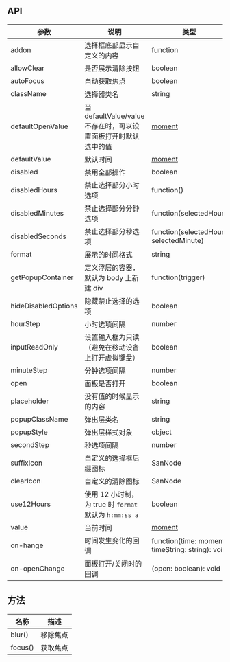## API

| 参数 | 说明 | 类型 | 默认值 |
| --- | --- | --- | --- |
| addon | 选择框底部显示自定义的内容 | function | 无 |
| allowClear | 是否展示清除按钮 | boolean | `true` |
| autoFocus | 自动获取焦点 | boolean | `false` |
| className | 选择器类名 | string | 无 |
| defaultOpenValue | 当 defaultValue/value 不存在时，可以设置面板打开时默认选中的值 | [moment](http://momentjs.com/) | moment() |
| defaultValue | 默认时间 | [moment](http://momentjs.com/) | 无 |
| disabled | 禁用全部操作 | boolean | `false` |
| disabledHours | 禁止选择部分小时选项 | function() | 无 |
| disabledMinutes | 禁止选择部分分钟选项 | function(selectedHour) | 无 |
| disabledSeconds | 禁止选择部分秒选项 | function(selectedHour, selectedMinute) | 无 |
| format | 展示的时间格式 | string | "HH:mm:ss" |
| getPopupContainer | 定义浮层的容器，默认为 body 上新建 div | function(trigger) | 无 |
| hideDisabledOptions | 隐藏禁止选择的选项 | boolean | false |
| hourStep | 小时选项间隔 | number | `1` |
| inputReadOnly | 设置输入框为只读（避免在移动设备上打开虚拟键盘） | boolean | false |
| minuteStep | 分钟选项间隔 | number | 1 |
| open | 面板是否打开 | boolean | `false` |
| placeholder | 没有值的时候显示的内容 | string | "请选择时间" |
| popupClassName | 弹出层类名 | string | 无 |
| popupStyle | 弹出层样式对象 | object | 无 |
| secondStep | 秒选项间隔 | number | 1 |
| suffixIcon | 自定义的选择框后缀图标 | SanNode | |
| clearIcon | 自定义的清除图标 | SanNode |  |
| use12Hours | 使用 12 小时制，为 true 时 `format` 默认为 `h:mm:ss a` | boolean | `false` |
| value | 当前时间 | [moment](http://momentjs.com/) | 无 |
| on-hange | 时间发生变化的回调 | function(time: moment, timeString: string): void | 无 |
| on-openChange | 面板打开/关闭时的回调 | (open: boolean): void | 无 |

## 方法

| 名称 | 描述 |
| --- | --- |
| blur() | 移除焦点 |
| focus() | 获取焦点 |
